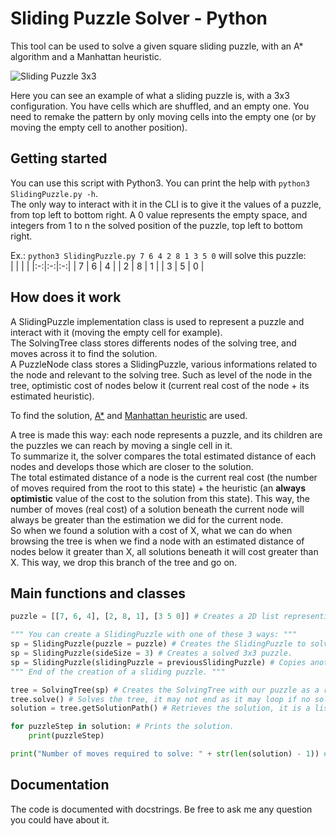 # Sliding Puzzle Solver - Python
This tool can be used to solve a given square sliding puzzle, with an A* algorithm and a Manhattan heuristic.

![Sliding Puzzle 3x3](https://upload.wikimedia.org/wikipedia/commons/a/a5/Batgirl.gif)

Here you can see an example of what a sliding puzzle is, with a 3x3 configuration. You have cells which are shuffled, and an empty one. You need to remake the pattern by only moving cells into the empty one (or by moving the empty cell to another position).
## Getting started
You can use this script with Python3. You can print the help with `python3 SlidingPuzzle.py -h`.  
The only way to interact with it in the CLI is to give it the values of a puzzle, from top left to bottom right. A 0 value represents the empty space, and integers from 1 to n the solved position of the puzzle, top left to bottom right.

Ex.: `python3 SlidingPuzzle.py 7 6 4 2 8 1 3 5 0` will solve this puzzle:  
|  |  |  |
|:-:|:-:|:-:|
| 7 | 6 | 4 |
| 2 | 8 | 1 |
| 3 | 5 | 0 |

## How does it work
A SlidingPuzzle implementation class is used to represent a puzzle and interact with it (moving the empty cell for example).  
The SolvingTree class stores differents nodes of the solving tree, and moves across it to find the solution.  
A PuzzleNode class stores a SlidingPuzzle, various informations related to the node and relevant to the solving tree. Such as level of the node in the tree, optimistic cost of nodes below it (current real cost of the node + its estimated heuristic).

To find the solution, [A*](https://en.wikipedia.org/wiki/A*_search_algorithm) and [Manhattan heuristic](https://en.wikipedia.org/wiki/Taxicab_geometry) are used.

A tree is made this way: each node represents a puzzle, and its children are the puzzles we can reach by moving a single cell in it.  
To summarize it, the solver compares the total estimated distance of each nodes and develops those which are closer to the solution.  
The total estimated distance of a node is the current real cost (the number of moves required from the root to this state) + the heuristic (an **always optimistic** value of the cost to the solution from this state). This way, the number of moves (real cost) of a solution beneath the current node will always be greater than the estimation we did for the current node.  
So when we found a solution with a cost of X, what we can do when browsing the tree is when we find a node with an estimated distance of nodes below it greater than X, all solutions beneath it will cost greater than X. This way, we drop this branch of the tree and go on.

## Main functions and classes

```python
puzzle = [[7, 6, 4], [2, 8, 1], [3 5 0]] # Creates a 2D list representing the root puzzle.

""" You can create a SlidingPuzzle with one of these 3 ways: """
sp = SlidingPuzzle(puzzle = puzzle) # Creates the SlidingPuzzle to solve.
sp = SlidingPuzzle(sideSize = 3) # Creates a solved 3x3 puzzle.
sp = SlidingPuzzle(slidingPuzzle = previousSlidingPuzzle) # Copies another SlidingPuzzle.
""" End of the creation of a sliding puzzle. """

tree = SolvingTree(sp) # Creates the SolvingTree with our puzzle as a root.
tree.solve() # Solves the tree, it may not end as it may loop if no solution exists to our puzzle.
solution = tree.getSolutionPath() # Retrieves the solution, it is a list of puzzles with each being a different move.

for puzzleStep in solution: # Prints the solution.
    print(puzzleStep)

print("Number of moves required to solve: " + str(len(solution) - 1)) # Prints the number of moves required to reach the solution.
```

## Documentation
The code is documented with docstrings. Be free to ask me any question you could have about it.
